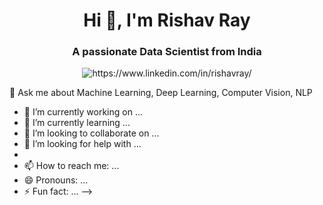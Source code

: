 <h1 align="center"> Hi 👋, I'm Rishav Ray</h1>
<h3 align="center">A passionate Data Scientist from India</h3>
<p align="center"><img src="https://github.com/theRay07/theRay07.github.io/blob/master/img/linkedin.png" alt="https://www.linkedin.com/in/rishavray/"/> </p>
💬 Ask me about Machine Learning, Deep Learning, Computer Vision, NLP


- 🔭 I’m currently working on ...
- 🌱 I’m currently learning ...
- 👯 I’m looking to collaborate on ...
- 🤔 I’m looking for help with ...
- 
- 📫 How to reach me: ...
- 😄 Pronouns: ...
- ⚡ Fun fact: ...
-->
